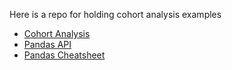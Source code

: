 Here is a repo for holding cohort analysis examples

 * [Cohort Analysis](http://www.gregreda.com/2015/08/23/cohort-analysis-with-python/)
 * [Pandas API](https://pandas.pydata.org/pandas-docs/stable/reference/index.html)
 * [Pandas Cheatsheet](http://pandas.pydata.org/Pandas_Cheat_Sheet.pdf)
